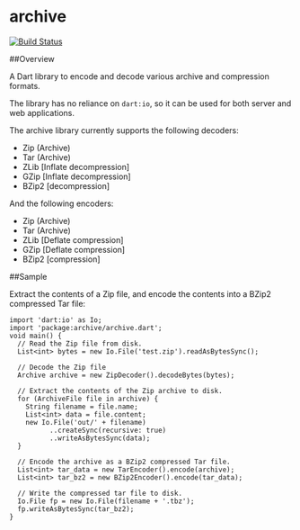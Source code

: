 # archive

[![Build Status](https://drone.io/github.com/brendan-duncan/archive/status.png)](https://drone.io/github.com/brendan-duncan/archive/latest)

##Overview

A Dart library to encode and decode various archive and compression formats.

The library has no reliance on `dart:io`, so it can be used for both server and
web applications. 

The archive library currently supports the following decoders:

- Zip (Archive)
- Tar (Archive) 
- ZLib [Inflate decompression]
- GZip [Inflate decompression]
- BZip2 [decompression]

And the following encoders:

- Zip (Archive)
- Tar (Archive)
- ZLib [Deflate compression]
- GZip [Deflate compression]
- BZip2 [compression]

##Sample

Extract the contents of a Zip file, and encode the contents into a BZip2 
compressed Tar file:

    import 'dart:io' as Io;
    import 'package:archive/archive.dart';
    void main() {
      // Read the Zip file from disk.
      List<int> bytes = new Io.File('test.zip').readAsBytesSync();
      
      // Decode the Zip file
      Archive archive = new ZipDecoder().decodeBytes(bytes);
      
      // Extract the contents of the Zip archive to disk.
      for (ArchiveFile file in archive) {
        String filename = file.name;
        List<int> data = file.content;
        new Io.File('out/' + filename)
              ..createSync(recursive: true)
              ..writeAsBytesSync(data);
      }
      
      // Encode the archive as a BZip2 compressed Tar file.
      List<int> tar_data = new TarEncoder().encode(archive);
      List<int> tar_bz2 = new BZip2Encoder().encode(tar_data);
      
      // Write the compressed tar file to disk.
      Io.File fp = new Io.File(filename + '.tbz');
      fp.writeAsBytesSync(tar_bz2);
    }
